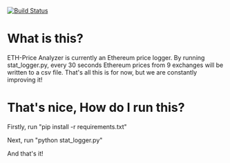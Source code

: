 [![Build Status](https://travis-ci.org/huddy987/ETH-Price-Analyzer.svg?branch=master)](https://travis-ci.org/huddy987/ETH-Price-Analyzer)

# What is this?
ETH-Price Analyzer is currently an Ethereum price logger. By running
stat_logger.py, every 30 seconds Ethereum prices from 9 exchanges will be
written to a csv file. That's all this is for now, but we are constantly
improving it!

# That's nice, How do I run this?
Firstly, run "pip install -r requirements.txt"

Next, run "python stat_logger.py"

And that's it!
